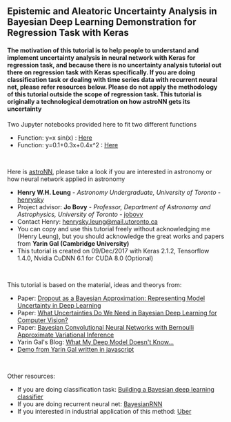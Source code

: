 ## Epistemic and Aleatoric Uncertainty Analysis in Bayesian Deep Learning Demonstration for Regression Task with Keras

#### The motivation of this tutorial is to help people to understand and implement uncertainty analysis in neural network with Keras for regression task, and because there is no uncertainty analysis tutorial out there on regression task with Keras specifically. If you are doing classification task or dealing with time series data with recurrent neural net, please refer resources below. Please do not apply the methodology of this tutorial outside the scope of regression task. This tutorial is originally a technological demotration on how astroNN gets its uncertainty

Two Jupyter notebooks provided here to fit two different functions
* Function: y=x sin(x) : [Here](Uncertainty_Demo_quad.ipynb)
* Function: y=0.1+0.3x+0.4x^2 : [Here](Uncertainty_Demo_x_sinx.ipynb)

<br>

Here is [astroNN](https://github.com/henrysky/astroNN), please take a look if you are interested in astronomy or how neural network applied in astronomy
* **Henry W.H. Leung** - *Astronomy Undergraduate, University of Toronto* - [henrysky](https://github.com/henrysky)
* Project advisor: **Jo Bovy** - *Professor, Department of Astronomy and Astrophysics, University of Toronto* - [jobovy](https://github.com/jobovy)
* Contact Henry: [henrysky.leung@mail.utoronto.ca](mailto:henrysky.leung@mail.utoronto.ca)
* You can copy and use this tutorial freely without acknowledging me (Henry Leung), but you should acknowledge the great works and papers from **Yarin Gal (Cambridge University)**
* This tutorial is created on 09/Dec/2017 with Keras 2.1.2, Tensorflow 1.4.0, Nvidia CuDNN 6.1 for CUDA 8.0 (Optional)
 
<br>

This tutorial is based on the material, ideas and theorys from: 
* Paper: [Dropout as a Bayesian Approximation: Representing Model Uncertainty in Deep Learning](https://arxiv.org/abs/1506.02142)
* Paper: [What Uncertainties Do We Need in Bayesian Deep Learning for Computer Vision?](https://arxiv.org/abs/1703.04977)
* Paper: [Bayesian Convolutional Neural Networks with Bernoulli Approximate Variational Inference](https://arxiv.org/abs/1506.02158)
* Yarin Gal's Blog: [What My Deep Model Doesn't Know...](http://mlg.eng.cam.ac.uk/yarin/blog_3d801aa532c1ce.html)
* [Demo from Yarin Gal written in javascript](https://github.com/yaringal/HeteroscedasticDropoutUncertainty)
 
<br>

Other resources:
* If you are doing classification task: [Building a Bayesian deep learning classifier](https://github.com/kyle-dorman/bayesian-neural-network-blogpost)
* If you are doing recurrent neural net: [BayesianRNN](https://github.com/yaringal/BayesianRNN)
* If you interested in industrial application of this method: [Uber](https://eng.uber.com/neural-networks-uncertainty-estimation/)